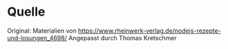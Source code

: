 # Quelle

Original: Materialien von https://www.rheinwerk-verlag.de/nodejs-rezepte-und-losungen_4698/
Angepasst durch Thomas Kretschmer

